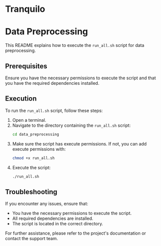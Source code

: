 # Tranquilo

# Data Preprocessing

This README explains how to execute the `run_all.sh` script for data preprocessing.

## Prerequisites

Ensure you have the necessary permissions to execute the script and that you have the required dependencies installed.

## Execution

To run the `run_all.sh` script, follow these steps:

1. Open a terminal.
2. Navigate to the directory containing the `run_all.sh` script:
    ```sh
    cd data_preprocessing
    ```
3. Make sure the script has execute permissions. If not, you can add execute permissions with:
    ```sh
    chmod +x run_all.sh
    ```
4. Execute the script:
    ```sh
    ./run_all.sh
    ```

## Troubleshooting

If you encounter any issues, ensure that:
- You have the necessary permissions to execute the script.
- All required dependencies are installed.
- The script is located in the correct directory.

For further assistance, please refer to the project's documentation or contact the support team.